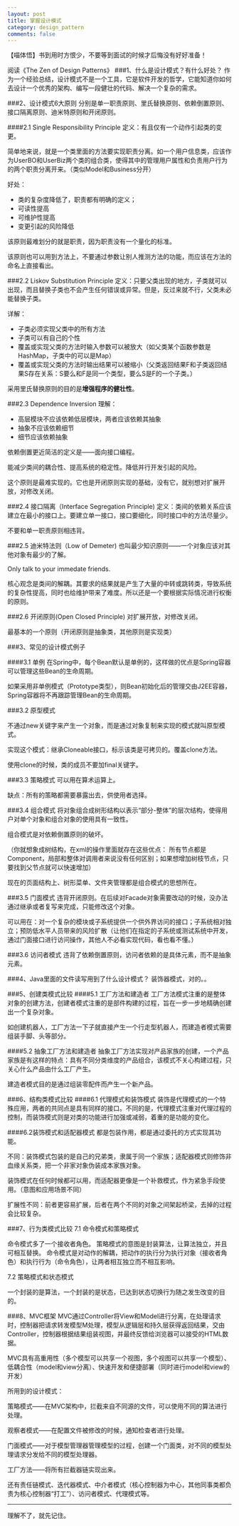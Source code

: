 ```yaml
---
layout: post
title: 掌握设计模式
category: design_pattern
comments: false
---
```

【喵体悟】书到用时方恨少，不要等到面试的时候才后悔没有好好准备！

阅读《The Zen of Design Patterns》
###1、什么是设计模式？有什么好处？
作为一个经验总结，设计模式不是一个工具，它是软件开发的哲学，它能知道你如何去设计一个优秀的架构、编写一段健壮的代码、解决一个复杂的需求。


###2、设计模式6大原则
分别是单一职责原则、里氏替换原则、依赖倒置原则、接口隔离原则、迪米特原则和开闭原则。

####2.1 Single Responsibility Principle
定义：有且仅有一个动作引起类的变更。

简单地来说，就是一个类里面的方法要实现职责分离。如一个用户信息类，应该作为UserBO和UserBiz两个类的组合类，使得其中的管理用户属性和负责用户行为的两个职责分离开来。（类似Model和Business分开）

好处：   

- 类的复杂度降低了，职责都有明确的定义；
- 可读性提高
- 可维护性提高
- 变更引起的风险降低

该原则最难划分的就是职责，因为职责没有一个量化的标准。

该原则也可以用到方法上，不要通过参数让别人推测方法的功能，而应该在方法的命名上直接看出。


###2.2 Liskov Substitution Principle
定义：只要父类出现的地方，子类就可以出现，而且替换子类也不会产生任何错误或异常。但是，反过来就不行，父类未必能替换子类。

详解：

- 子类必须实现父类中的所有方法
- 子类可以有自己的个性
- 覆盖或实现父类的方法时输入参数可以被放大（如父类某个函数参数是HashMap，子类中的可以是Map）
- 覆盖或实现父类的方法时输出结果可以被缩小（父类返回结果F和子类返回结果S存在关系：S要么和F是同一个类型，要么S是F的一个子类。）

采用里氏替换原则的目的是**增强程序的健壮性**。

###2.3 Dependence Inversion
理解：

- 高层模块不应该依赖低层模块，两者应该依赖其抽象
- 抽象不应该依赖细节
- 细节应该依赖抽象

依赖倒置更近简洁的定义是——面向接口编程。

能减少类间的耦合性、提高系统的稳定性。降低并行开发引起的风险。

这个原则是最难实现的。它也是开闭原则实现的基础，没有它，就别想对扩展开放，对修改关闭。

###2.4 接口隔离（Interface Segregation Principle)
定义：类间的依赖关系应该建立在最小的接口上。要建立单一接口，接口要细化，同时接口中的方法尽量少。

不要和单一职责原则相违背。

###2.5 迪米特法则（Low of Demeter)
也叫最少知识原则——一个对象应该对其他对象有最少的了解。

Only talk to your immedate friends.

核心观念是类间的解耦。其要求的结果就是产生了大量的中转或跳转类，导致系统的复杂性提高，同时也给维护带来了难度。所以还是一个要根据实际情况进行权衡的原则。

###2.6 开闭原则(Open Closed Principle)
对扩展开放，对修改关闭。

最基本的一个原则（开闭原则是抽象类，其他原则是实现类）


###3、常见的设计模式例子

####3.1 单例
  在Spring中，每个Bean默认是单例的，这样做的优点是Spring容器可以管理这些Bean的生命周期。

  如果采用非单例模式（Prototype类型），则Bean初始化后的管理交由J2EE容器，Spring容器将不再跟踪管理Bean的生命周期。

###3.2 原型模式

不通过new关键字来产生一个对象，而是通过对象复制来实现的模式就叫原型模式。

实现这个模式：继承Cloneable接口，标示该类是可拷贝的。覆盖clone方法。

使用clone的时候，类的成员不要加final关键字。

###3.3 策略模式
可以用在算术运算上。

缺点：所有的策略都需要暴露出去，供使用者选择。

###3.4 组合模式
将对象组合成树形结构以表示“部分-整体”的层次结构，使得用户对单个对象和组合对象的使用具有一致性。

组合模式是对依赖倒置原则的破坏。

（你就想象成树结构，在xml的操作里面就存在这些优点：
所有节点都是Component，局部和整体对调用者来说没有任何区别；如果想增加树枝节点，只要找到父节点就可以快速增加）

现在的页面结构上、树形菜单、文件夹管理都是组合模式的思想所在。

###3.5 门面模式
违背开闭原则。在后续对Facade对象需要改动的时候，没办法通过继承或者复写来完成，只能修改这个对象。

可以用在：对一个复杂的模块或子系统提供一个供外界访问的接口；子系统相对独立；预防低水平人员带来的风险扩散（让他们在指定的子系统或测试系统中开发，通过门面接口进行访问操作，其他人不必看实现代码，看也看不懂。）

###3.6 访问者模式
违背了依赖倒置原则，访问者依赖的是具体元素，而不是抽象元素。

###4、Java里面的文件读写用到了什么设计模式？
装饰器模式，对的。。

###5、创建类模式比较
####5.1 工厂方法和建造者
工厂方法模式注重的是整体对象的创建方法，创建者模式注重的是部件构建的过程，旨在一步一步地精确创建出一个复杂对象。

如创建机器人，工厂方法一下子就直接产生一个行走型机器人，而建造者模式需要组装手脚、头等部分。

####5.2 抽象工厂方法和建造者
抽象工厂方法实现对产品家族的创建，一个产品家族是有这样的特点：具有不同分类维度的产品组合，该模式不关心构建过程，只关心什么产品由什么工厂产生。

建造者模式目的是通过组装零配件而产生一个新产品。

###6、结构类模式比较
####6.1 代理模式和装饰模式
装饰是代理模式的一个特殊应用，两者的共同点是具有同样的接口。不同的是，代理模式注重对代理过程的控制，而装饰模式则是对类的功能进行加强或减弱，着重的是功能的变化。

####6.2装饰模式和适配器模式
都是包装作用，都是通过委托的方式实现其功能。

不同：装饰模式包装的是自己的兄弟类，隶属于同一个家族；适配器模式则修饰非血缘关系类，把一个非家对象伪装成本家族对象。

装饰模式在任何时候都可以用，而适配器更像是一个补救模式，作为紧急手段使用。（意图和应用场景不同）

扩展性不同：前者更容易扩展，后者在两个不同的对象之间架起桥梁，去掉的过程会比较复杂。

###7、行为类模式比较
7.1 命令模式和策略模式

命令模式多了一个接收者角色。
策略模式的意图是封装算法，让算法独立，并且可相互替换。
命令模式是对动作的解耦，把动作的执行分为执行对象（接收者角色）和执行行为（命令角色），让两者相互独立而不相互影响。

7.2 策略模式和状态模式

一个封装的是算法，一个封装的是状态，已达到状态切换行为随之发生改变的目的。

###8、MVC框架
MVC通过Controller将View和Model进行分离，在处理请求时，控制器把请求转发模型M处理，模型从逻辑层和持久层获得返回结果，交由Controller，控制器根据结果组装视图，并最终反馈给浏览器可以接受的HTML数据。

MVC具有高重用性（多个模型可以共享一个视图，多个视图可以共享一个模型）、低耦合性（model和view分离）、快速开发和便捷部署（同时进行model和view的开发）

所用到的设计模式：

策略模式——在MVC架构中，拦截来自不同源的文件，可以使用不同的算法进行处理。

观察者模式——在配置文件被修改的时候，通知检查者进行处理。

门面模式——对于模型管理器管理模型的过程，创建一个门面类，对不同的模型处理请求分发给不同的模型处理器。

工厂方法——将所有拦截器链实现出来。

还有责任链模式、迭代器模式、中介者模式（核心控制器为中心，其他同事类都负责为核心控制器“打工”）、访问者模式、代理模式等。

---
理解不了，就先记住。
